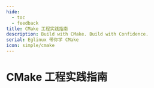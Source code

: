 ```yaml
---
hide:
  - toc
  - feedback
title: CMake 工程实践指南
description: Build with CMake. Build with Confidence.
serial: Eglinux 带你学 CMake
icon: simple/cmake
---
```


# CMake 工程实践指南